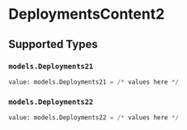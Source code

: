 # DeploymentsContent2


## Supported Types

### `models.Deployments21`

```python
value: models.Deployments21 = /* values here */
```

### `models.Deployments22`

```python
value: models.Deployments22 = /* values here */
```

